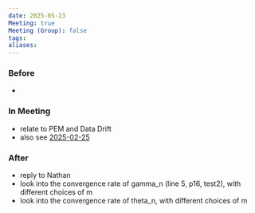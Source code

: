 ```yaml
---
date: 2025-05-23
Meeting: true
Meeting (Group): false
tags: 
aliases:
---
```


### Before
- 

### In Meeting
- relate to PEM and Data Drift 
- also see [2025-02-25](2025-02-25.md)

### After
- reply to Nathan
- look into the convergence rate of gamma_n (line 5, p16, test2), with different choices of m
- look into the convergence rate of theta_n, with different choices of m